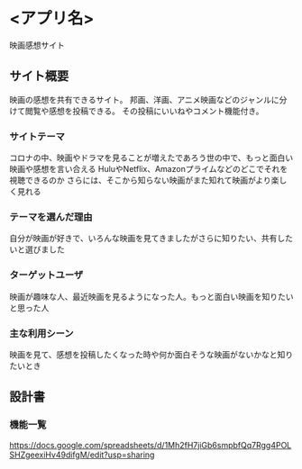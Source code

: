 # <アプリ名>
映画感想サイト

## サイト概要
映画の感想を共有できるサイト。
邦画、洋画、アニメ映画などのジャンルに分けて閲覧や感想を投稿できる。
その投稿にいいねやコメント機能付き。

### サイトテーマ
コロナの中、映画やドラマを見ることが増えたであろう世の中で、もっと面白い映画や感想を言い合える
HuluやNetflix、Amazonプライムなどのどこでそれを視聴できるのか
さらには、そこから知らない映画がまた知れて映画がより楽しく見れる

### テーマを選んだ理由
自分が映画が好きで、いろんな映画を見てきましたがさらに知りたい、共有したいと選びました

### ターゲットユーザ
映画が趣味な人、最近映画を見るようになった人。もっと面白い映画を知りたいと思った人

### 主な利用シーン
映画を見て、感想を投稿したくなった時や何か面白そうな映画がないかなと知りたいとき

## 設計書


### 機能一覧
https://docs.google.com/spreadsheets/d/1Mh2fH7jiGb6smpbfQq7Rgg4POLSHZgeexiHv49difgM/edit?usp=sharing